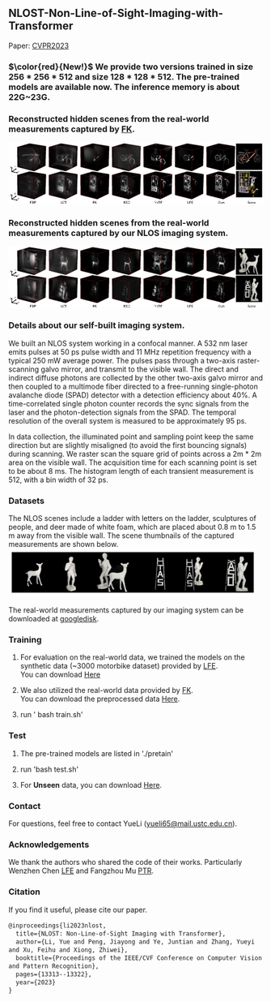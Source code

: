 ## NLOST-Non-Line-of-Sight-Imaging-with-Transformer 
Paper: [CVPR2023](https://openaccess.thecvf.com/content/CVPR2023/papers/Li_NLOST_Non-Line-of-Sight_Imaging_With_Transformer_CVPR_2023_paper.pdf)

### $\color{red}{New!}$ We provide two versions trained in size 256 * 256 * 512 and size 128 * 128 * 512. The pre-trained models are available now. The inference memory is about 22G~23G.

### Reconstructed hidden scenes from the real-world measurements captured by [FK](https://github.com/computational-imaging/nlos-fk).
![fk_rw](https://github.com/Depth2World/NLOST/blob/main/images/fk_rw.png)


### Reconstructed hidden scenes from the real-world measurements captured by our NLOS imaging system.
![ours_rw](https://github.com/Depth2World/NLOST/blob/main/images/our_rw.png)


### Details about our self-built imaging system.
We built an NLOS system working in a confocal manner. A 532 nm laser emits pulses at 50 ps pulse width and 11 MHz repetition frequency with a typical 250 mW average power. The pulses pass through a two-axis raster-scanning galvo mirror, and transmit to the visible wall. The direct and indirect diffuse photons are collected by the other two-axis galvo mirror and then coupled to a multimode fiber directed to a free-running single-photon avalanche diode (SPAD) detector with a detection efficiency about 40\%. A time-correlated single photon counter records the sync signals from the laser and the photon-detection signals from the SPAD. The temporal resolution of the overall system is measured to be approximately 95 ps. 

In data collection, the illuminated point and sampling point keep the same direction but are slightly misaligned (to avoid the first bouncing signals) during scanning. We raster scan the square grid of points across a 2m * 2m area on the visible wall. The acquisition time for each scanning point is set to be about 8 ms. The histogram length of each transient measurement is 512, with a bin width of 32 ps. 

### Datasets
The NLOS scenes include a ladder with letters on the ladder, sculptures of people, and deer made of white foam, which are placed about 0.8 m to 1.5 m away from the visible wall. 
The scene thumbnails of the captured measurements are shown below.
![scene thumbnails](https://github.com/Depth2World/NLOST/blob/main/images/objects.png)

The real-world measurements captured by our imaging system can be downloaded at [googledisk](https://drive.google.com/file/d/1ybJxH5nBr7Fv3heSl5BRP70nuBCfMYc5/view?usp=sharing).

### Training
1. For evaluation on the real-world data, we trained the models on the synthetic data (~3000 motorbike dataset) provided by [LFE](https://github.com/princeton-computational-imaging/NLOSFeatureEmbeddings). \
You can download [Here](https://drive.google.com/file/d/183VAD_wuVtwkyvfaBoguUHZgHu065BNW/view)


2. We also utilized the real-world data provided by [FK](https://github.com/computational-imaging/nlos-fk).\
You can download the preprocessed data [Here](https://drive.google.com/file/d/1Zf4BAwzkEesltx7zUJvWcvxa1n4XH4U2/view?usp=sharing).

3. run ' bash train.sh'

### Test
1. The pre-trained models are listed in './pretain'

2. run 'bash test.sh'

3. For **Unseen** data, you can download [Here](https://drive.google.com/file/d/1gsFfSnZ07QOCHrxDlOnRtZiIFhqvjVAc/view?usp=sharing).
   

### Contact 
For questions, feel free to contact YueLi (yueli65@mail.ustc.edu.cn).

### Acknowledgements
We thank the authors who shared the code of their works. Particularly
  Wenzhen Chen [LFE](https://github.com/princeton-computational-imaging/NLOSFeatureEmbeddings) and 
  Fangzhou Mu [PTR](https://github.com/fmu2/nlos3d).
### Citation
If you find it useful, please cite our paper.

    @inproceedings{li2023nlost,
      title={NLOST: Non-Line-of-Sight Imaging with Transformer},
      author={Li, Yue and Peng, Jiayong and Ye, Juntian and Zhang, Yueyi and Xu, Feihu and Xiong, Zhiwei},
      booktitle={Proceedings of the IEEE/CVF Conference on Computer Vision and Pattern Recognition},
      pages={13313--13322},
      year={2023}
    }
